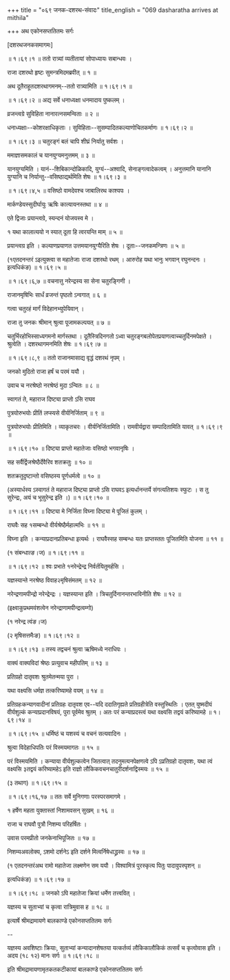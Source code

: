 +++
title = "०६९ जनक-दशरथ-संवादः"
title_english = "069 dasharatha arrives at mithila"

+++
अथ एकोनसप्ततितमः सर्गः  

\[दशरथजनकसमागमः\]  

 ॥ १।६९।१ ॥ ततो रात्र्यां व्यतीतायां सोपाध्यायः सबान्धवः ।  

राजा दशरथो हृष्टः सुमन्त्रमिदमब्रवीत्  ॥  १  ॥   

अथ दूतैराहूतदशरथागमनम्--ततो रात्र्यामिति ॥ १।६९।१ ॥   

 ॥ १।६९।२ ॥ अद्य सर्वे धनाध्यक्षा धनमादाय पुष्कलम् ।  

व्रजन्त्वग्रे सुविहिता नानारत्नसमन्विताः  ॥  २  ॥   

धनाध्यक्षाः--कोशरक्षाधिकृताः । सुविहिताः--सुसम्पादितकल्याणोचितकर्माणः ॥ १।६९।२ ॥   

 ॥ १।६९।३ ॥ चतुरङ्गं बलं चापि शीघ्रं निर्यातु सर्वशः ।  

ममाज्ञासमकालं च यानयुग्यमनुत्तमम्  ॥  ३  ॥   

यानयुग्यमिति । यानं--शिबिकान्दोळिकादि, युग्यं--अश्वादि, सेनाङ्गत्वादेकत्वम् । अनुत्तमानि यानानि युग्यानि च निर्यान्तु--वसिष्ठाद्यर्थमिति शेषः ॥ १।६९।३ ॥   

 ॥ १।६९।४,५ ॥ वसिष्ठो वामदेवश्च जाबालिरथ काश्यपः ।  

मार्कण्डेयस्सुदीर्घायुः ऋषिः कात्यायनस्तथा  ॥  ४  ॥   

एते द्विजाः प्रयान्त्वग्रे, स्यन्दनं योजयस्व मे ।  

१ यथा कालात्ययो न स्यात् दूता हि त्वरयन्ति माम्  ॥  ५  ॥   

प्रयान्त्वग्र इति । कल्याणप्रयाणत उत्तमयानयुग्यैरिति शेषः । दूताः--जनकमन्त्रिणः  ॥  ५  ॥   

(१एतदनन्तरं ऽइत्युक्त्वा स महातेजाः राजा दशरथो रथम् । आरुरोह यथा भानुः भगवान् रघुनन्दनः । इत्यधिकंङ) ॥ १।६९।५ ॥   

 ॥ १।६९।६,७ ॥ वचनात्तु नरेन्द्रस्य सा सेना चतुरङ्गिणी ।  

राजानमृषिभिः सार्धं व्रजन्तं पृष्ठतो ऽन्वगात्  ॥  ६  ॥   

गत्वा चतुरहं मार्गं विदेहानभ्युपेयिवान् ।  

राजा तु जनकः श्रीमान् श्रुत्वा पूजामकल्पयत्  ॥  ७  ॥   

चतुर्भिरहोभिस्साध्यगमनो मार्गस्तथा । दूतैस्त्रिदिनगतो ऽध्वा चतुरङ्गबलोपेतप्रयाणत्वाच्चतुर्दिनमपेक्षते । श्रुत्वेति । दशरथागमनमिति शेषः ॥ १।६९।७ ॥   

 ॥ १।६९।८,९ ॥ ततो राजानमासाद्य वृद्धं दशरथं नृपम् ।  

जनको मुदितो राजा हर्षं च परमं ययौ ।  

उवाच च नरश्रेष्ठो नरश्रेष्ठं मुदा ऽन्वितः  ॥  ८  ॥   

स्वागतं ते, महाराज दिष्ट्या प्राप्तो ऽसि राघव  

पुत्रयोरुभयोः प्रीतिं लप्स्यसे वीर्यनिर्जिताम्  ॥  ९  ॥   

पुत्रयोरुभयोः प्रीतिमिति । व्याकृतचरः । वीर्यनिर्जितामिति । रामवीर्यद्वारा सम्पादितामिति यावत् ॥ १।६९।९ ॥   

 ॥ १।६९।१० ॥ दिष्ट्या प्राप्तो महातेजाः वसिष्ठो भगवानृषिः ।  

सह सर्वैर्द्विजश्रेष्ठैर्देवैरिव शतक्रतुः  ॥  १०  ॥   

शतक्रतुदृष्टान्तो वसिष्ठस्य पूर्णधर्मत्वे  ॥  १०  ॥   

(अस्यार्धस्य ऽस्वागतं ते महाराज दिष्ट्या प्राप्तो ऽसि राघवऽ इत्यर्धानन्तर्ये संगत्यतिशयः स्फुटः । स तु सुरेन्द्रः, अयं च भूसुरेन्द्र इति ।) ॥ १।६९।१० ॥   

 ॥ १।६९।११ ॥ दिष्ट्या मे निर्जिता विघ्ना दिष्ट्या मे पूजितं कुलम् ।  

राघवैः सह १सम्बन्धो वीर्यश्रेष्ठैर्महात्मभिः  ॥  ११  ॥   

विघ्ना इति । कन्याप्रदानप्रतिबन्धा इत्यर्थः । राघवैस्सह सम्बन्धः यतः प्राप्तस्ततः पूजितमिति योजना  ॥  ११  ॥   

(१ संबन्धात्ङ।ज) ॥ १।६९।११ ॥   

 ॥ १।६९।१२ ॥ श्वः प्रभाते १नरेन्द्रेन्द्र निर्वर्तयितुमर्हसि ।  

यज्ञस्यान्ते नरश्रेष्ठ विवाह२मृषिसंमतम्  ॥  १२  ॥   

नरेन्द्रणामपीन्द्रो नरेन्द्रेन्द्रः । यज्ञस्यान्त इति । त्रिचतुर्दिनानन्तरभाविनीति शेषः  ॥  १२  ॥   

(इक्ष्वाकुप्रथमवंशत्वेन नरेन्द्राणामपीन्द्रत्वम्गो)  

(१ नरेन्द्र त्वंङ।ज)  

(२ मृषिसत्तमैःङ) ॥ १।६९।१२ ॥   

 ॥ १।६९।१३ ॥ तस्य तद्वचनं श्रुत्वा ऋषिमध्ये नराधिपः ।  

वाक्यं वाक्यविदां श्रेष्ठः प्रत्युवाच महीपतिम्  ॥  १३  ॥   

प्रतिग्रहो दातृवशः श्रुतमेतन्मया पुरा ।  

यथा वक्ष्यसि धर्मज्ञ तत्करिष्यामहे वयम्  ॥  १४  ॥   

प्रतिग्रहःकन्यागवादीनां प्रतिग्रहः दातृवश एव--यदि ददातिगृह्यते प्रतिग्रहीत्रेति वस्तुस्थितिः । एतत् युष्मदीयं वीर्यशुल्कं कन्याप्रदानविषयं, पुरा पूर्वमेव श्रुतम् । अतः परं कन्याप्रदस्त्वं यथा वक्ष्यसि तद्वयं करिष्यामहे ॥ १।६९।१४ ॥   

 ॥ १।६९।१५ ॥ धर्मिष्ठं च यशस्यं च वचनं सत्यवादिनः ।  

श्रुत्वा विदेहाधिपतिः परं विस्मयमागतः  ॥  १५  ॥   

परं विस्मयमिति । कन्याया वीर्यशुल्कत्वेन जितत्वात् तदनुमत्यनपेक्षणत्वे ऽपि ऽप्रतिग्रहो दातृवशः, यथा त्वं वक्ष्यसि ३तद्वयं करिष्यामहेऽ इति राज्ञो लौकिकवचनचातुरीदर्शनाद्विस्मयः  ॥  १५  ॥   

(३ तथाग) ॥ १।६९।१५ ॥   

 ॥ १।६९।१६,१७ ॥ ततः सर्वे मुनिगणाः परस्परसमागमे ।  

१ हर्षेण महता युक्तास्तां निशामवसन् सुखम्  ॥  १६  ॥   

राजा च राघवौ पुत्रौ निशम्य परिहर्षितः ।  

उवास परमप्रीतो जनकेनाभिपूजितः  ॥  १७  ॥   

निशम्यअवलोक्य, ऽशमो दर्शनेऽ इति दर्शने मित्वर्निषेधाद्ध्रस्वः  ॥  १७  ॥   

(१ एतदनन्तरंअथ रामो महातेजा लक्ष्मणेन सम ययौ । विश्वामित्रं पुरस्कृत्य पितुः पादावुपस्पृशन्  ॥   

इत्यधिकंङ) ॥ १।६९।१७ ॥   

 ॥ १।६९।१८ ॥ जनको ऽपि महातेजा क्रियां धर्मेण तत्त्ववित् ।  

यज्ञस्य च सुताभ्यां च कृत्वा रात्रिमुवास ह  ॥  १८  ॥   

इत्यार्षे श्रीमद्रामायणे बालकाण्डे एकोनसप्ततितमः सर्गः  

--  

यज्ञस्य अवशिष्टाः क्रियाः, सुताभ्यां कन्यादानशेषतया यत्कर्तव्यं लौकिकालौकिकं तत्सर्वं च कृत्वोवास इति । अदय (१८ १२) मानः सर्गः ॥ १।६९।१८ ॥   

इति श्रीमद्रामायणामृतकतकटीकायां बालकाण्डे एकोनसप्ततितमः सर्गः  

  

